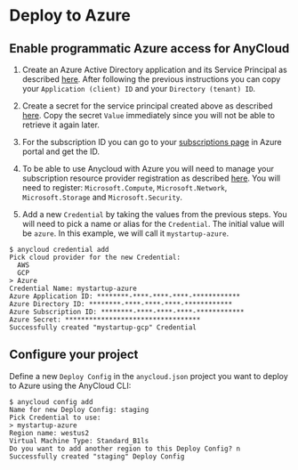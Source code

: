 # Deploy to Azure

## Enable programmatic Azure access for AnyCloud

1) Create an Azure Active Directory application and its Service Principal as described [here](https://docs.microsoft.com/en-us/azure/active-directory/develop/howto-create-service-principal-portal). After following the previous instructions you can copy your `Application (client) ID` and your `Directory (tenant) ID`.

2) Create a secret for the service principal created above as described [here](https://docs.microsoft.com/en-us/azure/active-directory/develop/howto-create-service-principal-portal#option-2-create-a-new-application-secret). Copy the secret `Value` immediately since you will not be able to retrieve it again later.

3) For the subscription ID you can go to your [subscriptions page](https://portal.azure.com/#blade/Microsoft_Azure_Billing/SubscriptionsBlade) in Azure portal and get the ID.

4) To be able to use Anycloud with Azure you will need to manage your subscription resource provider registration as described [here](https://docs.microsoft.com/en-us/azure/azure-resource-manager/templates/error-register-resource-provider#solution-3---azure-portal). You will need to register: `Microsoft.Compute`, `Microsoft.Network`, `Microsoft.Storage` and `Microsoft.Security`.

5) Add a new `Credential` by taking the values from the previous steps. You will need to pick a name or alias for the `Credential`. The initial value will be `azure`. In this example, we will call it `mystartup-azure`.

```
$ anycloud credential add
Pick cloud provider for the new Credential:
  AWS
  GCP
> Azure
Credential Name: mystartup-azure
Azure Application ID: ********-****-****-****-************
Azure Directory ID: ********-****-****-****-************
Azure Subscription ID: ********-****-****-****-************
Azure Secret: **********************************
Successfully created "mystartup-gcp" Credential
```

## **Configure your project**

Define a new `Deploy Config` in the `anycloud.json` project you want to deploy to Azure using the AnyCloud CLI:

```
$ anycloud config add
Name for new Deploy Config: staging
Pick Credential to use:
> mystartup-azure
Region name: westus2
Virtual Machine Type: Standard_B1ls
Do you want to add another region to this Deploy Config? n
Successfully created "staging" Deploy Config
```